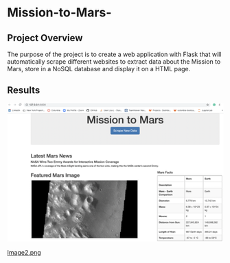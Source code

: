 # Mission-to-Mars-

## Project Overview

The purpose of the project is to create a web application with Flask that will automatically scrape different websites to extract data about the Mission to Mars, store in a NoSQL database and display it on a HTML page.

## Results 

![Image1.png](Image1.png)

[Image2.png](Image2.png)